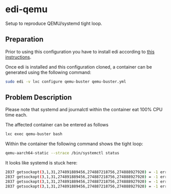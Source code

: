 # edi-qemu

Setup to reproduce QEMU/systemd tight loop.

## Preparation

Prior to using this configuration you have to install edi
according to [this instructions](https://docs.get-edi.io/en/latest/getting_started.html).

Once edi is installed and this configuration cloned,
a container can be generated using the following command:

``` bash
sudo edi -v lxc configure qemu-buster qemu-buster.yml
```

## Problem Description

Please note that systemd and journalctl within the container eat 100% CPU time each.

The affected container can be entered as follows

``` bash
lxc exec qemu-buster bash
```

Within the container the following command shows the tight loop:

``` bash
qemu-aarch64-static --strace /bin/systemctl status
```

It looks like systemd is stuck here:

``` bash
2837 getsockopt(3,1,31,274891889456,274887218756,274888927920) = -1 errno=34 (Numerical result out of range)
2837 getsockopt(3,1,31,274891889456,274887218756,274888927920) = -1 errno=34 (Numerical result out of range)
2837 getsockopt(3,1,31,274891889456,274887218756,274888927920) = -1 errno=34 (Numerical result out of range)
2837 getsockopt(3,1,31,274891889456,274887218756,274888927920) = -1 errno=34 (Numerical result out of range)
```





